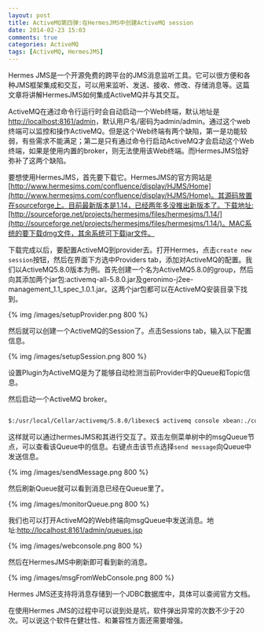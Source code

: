 ```yaml
---
layout: post
title: ActiveMQ第四弹:在HermesJMS中创建ActiveMQ session
date: 2014-02-23 15:03
comments: true
categories: ActiveMQ
tags: [ActiveMQ, HermesJMS] 
---
```


Hermes JMS是一个开源免费的跨平台的JMS消息监听工具。它可以很方便和各种JMS框架集成和交互，可以用来监听、发送、接收、修改、存储消息等。这篇文章将讲解HermesJMS如何集成ActiveMQ并与其交互。

<!-- more -->

ActiveMQ在通过命令行运行时会自动启动一个Web终端，默认地址是[http://localhost:8161/admin](http://localhost:8161/admin)，默认用户名/密码为admin/admin。通过这个web终端可以监控和操作ActiveMQ。但是这个Web终端有两个缺陷，第一是功能较弱，有些需求不能满足；第二是只有通过命令行启动ActiveMQ才会启动这个Web终端，如果是使用内置的broker，则无法使用该Web终端。而HermesJMS恰好弥补了这两个缺陷。

要想使用HermesJMS，首先要下载它。HermesJMS的官方网站是[http://www.hermesjms.com/confluence/display/HJMS/Home](http://www.hermesjms.com/confluence/display/HJMS/Home)。其源码放置在sourceforge上。目前最新版本是1.14，已经两年多没推出新版本了。下载地址:[http://sourceforge.net/projects/hermesjms/files/hermesjms/1.14/](http://sourceforge.net/projects/hermesjms/files/hermesjms/1.14/)。MAC系统的要下载dmg文件，其余系统可下载jar文件。

下载完成以后，要配置ActiveMQ到provider去。打开Hermes，点击`create new session`按钮，然后在界面下方选中Providers tab，添加对ActiveMQ的配置。我们以ActiveMQ5.8.0版本为例。首先创建一个名为ActiveMQ5.8.0的group，然后向其添加两个jar包:activemq-all-5.8.0.jar及geronimo-j2ee-management_1.1_spec_1.0.1.jar。这两个jar包都可以在ActiveMQ安装目录下找到。

{% img /images/setupProvider.png 800 %}

然后就可以创建一个ActiveMQ的Session了。点击Sessions tab，输入以下配置信息。

{% img /images/setupSession.png 800 %}

设置Plugin为ActiveMQ是为了能够自动检测当前Provider中的Queue和Topic信息。

然后启动一个ActiveMQ broker。

```bash

$:/usr/local/Cellar/activemq/5.8.0/libexec$ activemq console xbean:./conf/activemq-demo.xml 

```

这样就可以通过hermesJMS和其进行交互了。双击左侧菜单树中的msgQueue节点，可以查看该Queue中的信息。右键点击该节点选择`send message`向Queue中发送信息。

{% img /images/sendMessage.png 800 %}

然后刷新Queue就可以看到消息已经在Queue里了。

{% img /images/monitorQueue.png 800 %}

我们也可以打开ActiveMQ的Web终端向msgQueue中发送消息。地址:[http://localhost:8161/admin/queues.jsp](http://localhost:8161/admin/queues.jsp)

{% img /images/webconsole.png 800 %}

然后在HermesJMS中刷新即可看到新的消息。

{% img /images/msgFromWebConsole.png 800 %}
  
Hermes JMS还支持将消息存储到一个JDBC数据库中，具体可以查阅官方文档。

在使用Hermes JMS的过程中可以说到处是坑，软件弹出异常的次数不少于20次。可以说这个软件在健壮性、和兼容性方面还需要增强。



